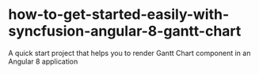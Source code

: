 # how-to-get-started-easily-with-syncfusion-angular-8-gantt-chart
A quick start project that helps you to render Gantt Chart component in an Angular 8 application
